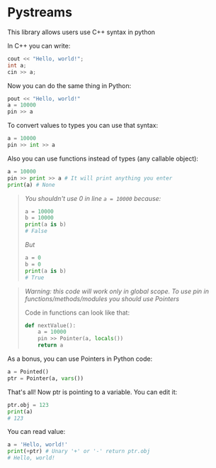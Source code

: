 # Pystreams

This library allows users use C++ syntax in python

In C++ you can write:

```cpp
cout << "Hello, world!";
int a; 
cin >> a;
```

Now you can do the same thing in Python:

```python
pout << "Hello, world!"
a = 10000
pin >> a
```

To convert values to types you can use that syntax:

```python
a = 10000
pin >> int >> a
```

Also you can use functions instead of types (any callable object):

```python
a = 10000
pin >> print >> a # It will print anything you enter
print(a) # None
```


> *You shouldn't use 0 in line `a = 10000` because:*
> 
> ```python
> a = 10000
> b = 10000
> print(a is b)
> # False
> ```
> 
> *But*
> 
> ```python
> a = 0
> b = 0
> print(a is b) 
> # True
> ```
    
> *Warning: this code will work only in global scope. 
> To use pin in functions/methods/modules you should use Pointers*
> 
> Code in functions can look like that:
>
> ```python
> def nextValue():
>     a = 10000
>     pin >> Pointer(a, locals())
>     return a
> ```

As a bonus, you can use Pointers in Python code:

```python
a = Pointed()
ptr = Pointer(a, vars())
```

That's all! Now ptr is pointing to a variable. You can edit it:

```python
ptr.obj = 123
print(a)
# 123
```

You can read value:

```python
a = 'Hello, world!'
print(+ptr) # Unary '+' or '-' return ptr.obj
# Hello, world!
```
